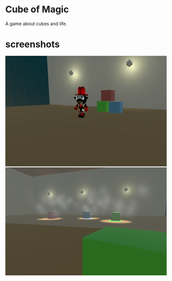# Cube of Magic

A game about cubes and life.

# screenshots

![](./ScreenShotOne.png)
![](./ScreenShotTwo.png)
